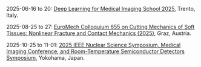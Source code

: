 2025-06-16 to 20: [Deep Learning for Medical Imaging School 2025](https://cvgmt.sns.it/event/977/ "The school trains researchers in deep learning for medical imaging, with physics applications. Topics include convolutional neural networks, image segmentation, and anomaly detection. Lectures cover techniques for detector data analysis in high-energy physics and astrophysics."), Trento, Italy.

2025-08-25 to 27: [EuroMech Colloquium 655 on Cutting Mechanics of Soft Tissues: Nonlinear Fracture and Contact Mechanics (2025)](https://655.euromech.org/ "Examines nonlinear fracture and contact mechanics in soft tissues. Topics include computational modeling, biomechanical analysis, and applications in medical engineering and tissue mechanics."), Graz, Austria.

2025-10-25 to 11-01: [2025 IEEE Nuclear Science Symposium, Medical Imaging Conference, and Room-Temperature Semiconductor Detectors Symposium](https://nssmic.ieee.org/ "The symposium covers nuclear science, medical imaging, and semiconductor detectors. Topics include radiation detection, imaging technologies, and room-temperature detectors for high-energy physics and medical applications. It discusses advancements in detector design, data acquisition, and applications in LHC experiments and diagnostics."), Yokohama, Japan.

